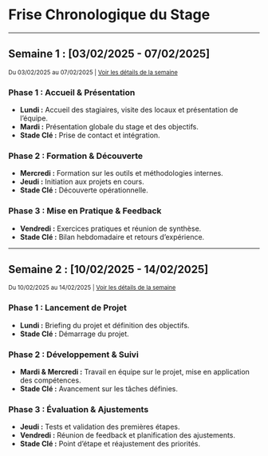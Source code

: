 # Frise Chronologique du Stage

---

## Semaine 1 : [03/02/2025 - 07/02/2025]

<small>Du 03/02/2025 au 07/02/2025 | <a href="https://exemple.com/semaine1-details" target="_blank">Voir les détails de la semaine</a></small>

### **Phase 1 : Accueil & Présentation**

- **Lundi :** Accueil des stagiaires, visite des locaux et présentation de l’équipe.
- **Mardi :** Présentation globale du stage et des objectifs.
- **Stade Clé :** Prise de contact et intégration.

### **Phase 2 : Formation & Découverte**

- **Mercredi :** Formation sur les outils et méthodologies internes.
- **Jeudi :** Initiation aux projets en cours.
- **Stade Clé :** Découverte opérationnelle.

### **Phase 3 : Mise en Pratique & Feedback**

- **Vendredi :** Exercices pratiques et réunion de synthèse.
- **Stade Clé :** Bilan hebdomadaire et retours d’expérience.

---

## Semaine 2 : [10/02/2025 - 14/02/2025]

<small>Du 10/02/2025 au 14/02/2025 | <a href="https://exemple.com/semaine2-details" target="_blank">Voir les détails de la semaine</a></small>

### **Phase 1 : Lancement de Projet**

- **Lundi :** Briefing du projet et définition des objectifs.
- **Stade Clé :** Démarrage du projet.

### **Phase 2 : Développement & Suivi**

- **Mardi & Mercredi :** Travail en équipe sur le projet, mise en application des compétences.
- **Stade Clé :** Avancement sur les tâches définies.

### **Phase 3 : Évaluation & Ajustements**

- **Jeudi :** Tests et validation des premières étapes.
- **Vendredi :** Réunion de feedback et planification des ajustements.
- **Stade Clé :** Point d’étape et réajustement des priorités.

<!--
Ajoutez d'autres semaines en reprenant cette structure :
- Une entête avec le numéro de semaine et les dates en <small>
- Des phases détaillées (avec des titres en gras ou en H3/H4 selon vos préférences)
- Des « stades clés » pour marquer les moments forts de la semaine.
-->
